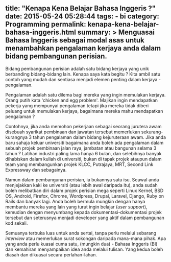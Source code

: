 title: "Kenapa Kena Belajar Bahasa Inggeris ?"
date: 2015-05-24 05:28:44
tags: 
    - bi
category: Programming
permalink: kenapa-kena-belajar-bahasa-inggeris.html
summary: >
            Menguasai Bahasa Inggeris sebagai modal asas untuk menambahkan pengalaman kerjaya anda dalam bidang pembangunan perisian.
---

Bidang pembangunan perisian adalah satu bidang kerjaya yang unik berbanding bidang-bidang lain. Kenapa saya kata begitu ? Kita ambil satu contoh yang mudah dan sentiasa menjadi elemen penting dalam kerjaya - pengalaman.

Pengalaman adalah satu dilema bagi mereka yang ingin memulakan kerjaya. Orang putih kata 'chicken and egg problem'. Majikan ingin mendapatkan pekerja yang mempunyai pengalaman tetapi jika mereka tidak diberi peluang untuk memulakan kerjaya, bagaimana mereka mahu mendapatkan pengalaman ?

Contohnya, jika anda memohon pekerjaan sebagai seorang jurutera awam disebuah syarikat pembinaan dan jawatan tersebut memerlukan sekurang-kurangnya 3 tahun pengalaman dalam bidang kejuruteraan awam. Jika anda baru sahaja keluar universiti bagaimana anda boleh ada pengalaman dalam sebuah projek pembinaan jalan raya, jambatan atau bangunan selama 3 tahun ? Latihan industri paling lama hanya 6 bulan, dan selebihnya banyak dihabiskan dalam kuliah di universiti, bukan di tapak projek ataupun dalam team yang membangunkan projek KLCC, Putrajaya, MRT, Second Link Expressway dan sebagainya.

Namun dalam pembangunan perisian, ia bukannya satu isu. Seawal anda menjejakkan kaki ke universiti (atau lebih awal daripada itu), anda sudah boleh melibatkan diri dalam projek perisian mega seperti Linux Kernel, BSD OS, Android, Firefox, Chrome, Wordpress, Drupal, Laravel, Django, Ruby on Rails dan banyak lagi. Anda boleh bermula mungkin dengan hanya membantu mereka yang lain yang turut ingin belajar (*user support*), kemudian dengan menyumbang kepada dokumentasi-dokumentasi projek tersebut dan seterusnya menjadi developer yang aktif dalam pembangunan kod sekali.

Semuanya terbuka luas untuk anda sertai, tanpa perlu melalui sebarang *interview* atau memerlukan surat sokongan daripada mana-mana pihak. Apa yang anda perlu kuasai cuma satu, (mungkin dua) - Bahasa Inggeris (BI) dan kemahiran menyampaikan idea anda melalui tulisan. Yang kedua boleh diasah dan dikuasai secara perlahan-lahan.
